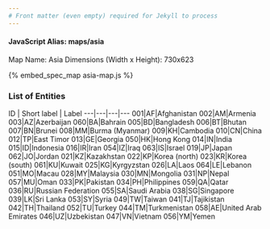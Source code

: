 ```yaml
---
# Front matter (even empty) required for Jekyll to process
---
```


#### JavaScript Alias: maps/asia

Map Name: Asia
Dimensions (Width x Height): 730x623



{% embed_spec_map asia-map.js %}

### List of Entities

ID | Short label | Label
---|---|---|---
001|AF|Afghanistan
002|AM|Armenia
003|AZ|Azerbaijan
060|BA|Bahrain
005|BD|Bangladesh
006|BT|Bhutan
007|BN|Brunei
008|MM|Burma (Myanmar)
009|KH|Cambodia
010|CN|China
012|TP|East Timor
013|GE|Georgia
050|HK|Hong Kong
014|IN|India
015|ID|Indonesia
016|IR|Iran
054|IZ|Iraq
063|IS|Israel
019|JP|Japan
062|JO|Jordan
021|KZ|Kazakhstan
022|KP|Korea (north)
023|KR|Korea (south)
061|KU|Kuwait
025|KG|Kyrgyzstan
026|LA|Laos
064|LE|Lebanon
051|MO|Macau
028|MY|Malaysia
030|MN|Mongolia
031|NP|Nepal
057|MU|Oman
033|PK|Pakistan
034|PH|Philippines
059|QA|Qatar
036|RU|Russian Federation
055|SA|Saudi Arabia
038|SG|Singapore
039|LK|Sri Lanka
053|SY|Syria
049|TW|Taiwan
041|TJ|Tajikistan
042|TH|Thailand
052|TU|Turkey
044|TM|Turkmenistan
058|AE|United Arab Emirates
046|UZ|Uzbekistan
047|VN|Vietnam
056|YM|Yemen

